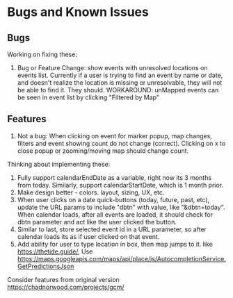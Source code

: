 # Bugs and Known Issues

## Bugs

Working on fixing these:

1. Bug or Feature Change: show events with unresolved locations on events list. Currently if a user is trying to find an event by name or date, and doesn't realize the location is missing or unresolvable, they will not be able to find it. They should.
   WORKAROUND: unMapped events can be seen in event list by clicking "Filtered by Map"

## Features

1. Not a bug: When clicking on event for marker popup, map changes, filters and event showing count do not change (correct). Clicking on x to close popup or zooming/moving map should change count.

Thinking about implementing these:

1. Fully support calendarEndDate as a variable, right now its 3 months from today. Similarly, support calendarStartDate, which is 1 month prior.
1. Make design better - colors. layout, sizing, UX, etc.
1. When user clicks on a date quick-buttons (today, future, past, etc), update the URL params to include "dbtn" with value, like "&dbtn=today". When calendar loads, after all events are loaded, it should check for dbtn parameter and act like the user clicked the button.
1. Similar to last, store selected event id in a URL parameter, so after calendar loads its as if user clicked on that event.
1. Add ability for user to type location in box, then map jumps to it. like https://thetide.guide/, Use https://maps.googleapis.com/maps/api/place/js/AutocompletionService.GetPredictionsJson

Consider features from original version https://chadnorwood.com/projects/gcm/
